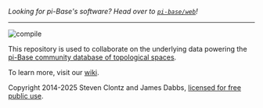 *Looking for pi-Base's software? Head over to [`pi-base/web`](https://github.com/pi-base/web)!*

---

![compile](https://github.com/pi-base/data/workflows/compile/badge.svg)

This repository is used to collaborate on the underlying data powering the
[pi-Base community database of topological spaces](https://topology.pi-base.org).

To learn more, visit our [wiki](https://github.com/pi-base/data/wiki).

Copyright 2014-2025 Steven Clontz and James Dabbs,
[licensed for free public use](https://github.com/pi-base/data/blob/main/LICENSE.md).
